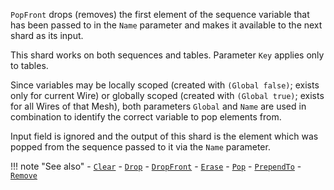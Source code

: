 `PopFront` drops (removes) the first element of the sequence variable that has been passed to in the `Name` parameter and makes it available to the next shard as its input.

This shard works on both sequences and tables. Parameter `Key` applies only to tables.

Since variables may be locally scoped (created with `(Global false)`; exists only for current Wire) or globally scoped (created with `(Global true)`; exists for all Wires of that Mesh), both parameters `Global` and `Name` are used in combination to identify the correct variable to pop elements from. 

Input field is ignored and the output of this shard is the element which was popped from the sequence passed to it via the `Name` parameter. 

!!! note "See also"
    - [`Clear`](../Clear)
    - [`Drop`](../Drop)
    - [`DropFront`](../DropFront)
    - [`Erase`](../Erase)
    - [`Pop`](../Pop)
    - [`PrependTo`](../PrependTo)
    - [`Remove`](../Remove)
   
